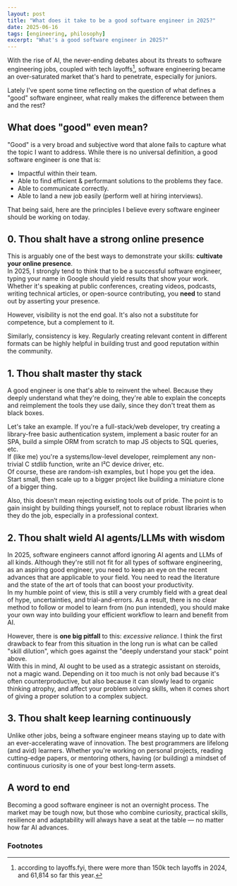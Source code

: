 ```yaml
---
layout: post
title: "What does it take to be a good software engineer in 2025?"
date: 2025-06-16
tags: [engineering, philosophy]
excerpt: "What's a good software engineer in 2025?"
---
```


With the rise of AI, the never-ending debates about its threats to software engineering jobs,
coupled with tech layoffs[^1], software engineering became an over-saturated market that's
hard to penetrate, especially for juniors.

Lately I've spent some time reflecting on the question of what defines a "good" software engineer, what
really makes the difference between them and the rest?

## What does "good" even mean?

"Good" is a very broad and subjective word that alone fails to capture what the topic I want to
address. While there is no universal definition, a good software engineer is
one that is: 

- Impactful within their team.
- Able to find efficient & performant solutions to the problems they face.
- Able to communicate correctly.
- Able to land a new job easily (perform well at hiring interviews).

That being said, here are the principles I believe every software engineer should be working on
today.

## 0. Thou shalt have a strong online presence

This is arguably one of the best ways to demonstrate your skills: **cultivate your online
presence**. \
In 2025, I strongly tend to think that to be a successful software engineer, typing your name in
Google should yield results that show your work. Whether it's speaking at public conferences,
creating videos, podcasts, writing technical articles, or open-source contributing, you **need** to
stand out by asserting your presence.

However, visibility is not the end goal. It's also not a substitute for competence, but a complement
to it.

Similarly, consistency is key. Regularly creating relevant content in different formats can be
highly helpful in building trust and good reputation within the community.


## 1. Thou shalt master thy stack

A good engineer is one that's able to reinvent the wheel. Because they deeply understand
what they're doing, they're able to explain the concepts and reimplement the tools they use daily,
since they don't treat them as black boxes.

Let's take an example. If you're a full-stack/web developer, try creating a library-free basic
authentication system, implement a basic router for an SPA, build a simple
ORM from scratch to map JS objects to SQL queries, etc. \
If (like me) you're a systems/low-level developer, reimplement any non-trivial C stdlib function,
write an I²C device driver, etc. \
Of course, these are random-ish examples, but I hope you get the
idea. Start small, then scale up to a bigger project like building a miniature clone of a bigger
thing.

Also, this doesn’t mean rejecting existing tools out of pride. The point is to gain insight by
building things yourself, not to replace robust libraries when they do the job, especially in
a professional context.

## 2. Thou shalt wield AI agents/LLMs with wisdom

In 2025, software engineers cannot afford ignoring AI agents and LLMs of all kinds. Although they're
still not fit for all types of software engineering, as an aspiring good engineer, you need to keep
an eye on the recent advances that are applicable to your field. You need to read the literature and
the state of the art of tools that can boost your productivity. \
In my humble point of view, this is still a very crumbly field with a great deal of hype,
uncertainties, and trial-and-errors. As a result, there is no clear method to follow or model to
learn from (no pun intended), you should make your own way into building your efficient workflow to
learn and benefit from AI.

However, there is **one big pitfall** to this: _excessive reliance_. I think the first drawback to
fear from this situation in the long run is what can be called "skill dilution", which goes against
the "deeply understand your stack" point above. \
With this in mind, AI ought to be used as a strategic assistant on steroids, not a magic wand.
Depending on it too much is not only bad because it's often counterproductive, but also because it
can slowly lead to organic thinking atrophy, and affect your problem solving skills, when it comes
short of giving a proper solution to a complex subject.

## 3. Thou shalt keep learning continuously

Unlike other jobs, being a software engineer means staying up to date with an ever-accelerating wave
of innovation. The best programmers are lifelong (and avid) learners. Whether you're working on
personal projects, reading cutting-edge papers, or mentoring others, having (or building) a mindset
of continuous curiosity is one of your best long-term assets.

## A word to end

Becoming a good software engineer is not an overnight process. The market may be tough now, but
those who combine curiosity, practical skills, resilience and adaptability will always have a seat
at the table — no matter how far AI advances.

### Footnotes
[^1]: according to layoffs.fyi, there were more than 150k tech layoffs in 2024, and 61,814 so far this year.
